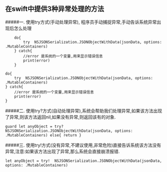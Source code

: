 ## 在swift中提供3种异常处理的方法

#####一. 使用try方式(手动处理异常), 程序员手动捕捉异常,手动告诉系统异常出现后怎么处理


```
    do{
        try  NSJSONSerialization.JSONObjectWithData(jsonData, options: .MutableContainers)
    } catch{
        //error 是系统的一个变量,用来显示错误信息
        print(error)
    }
```


    do{
        try  NSJSONSerialization.JSONObjectWithData(jsonData, options: .MutableContainers)
    } catch{
        //error 是系统的一个变量,用来显示错误信息
        print(error)
    }

#####二. 使用try?方式(自动处理异常),系统会帮助我们处理异常,如果该方法出现了异常,则该方法返回nil,如果没有异常,则返回该有的对象.

    guard let anyObject = try? NSJSONSerialization.JSONObjectWithData(jsonData, options: .MutableContainers) else{ return }


#####三. 使用try!方式(没有异常,不建议使用,非常危险)直接告诉系统该方法没有异常,注意:如果该方法出现了异常,那么系统会直接崩溃报错.

    let anyObject = try!  NSJSONSerialization.JSONObjectWithData(jsonData, options: .MutableContainers)




